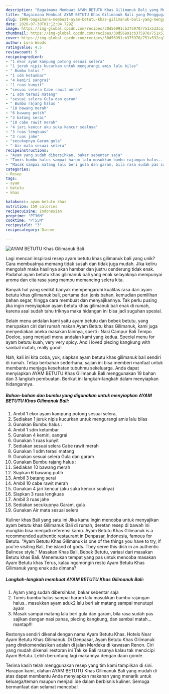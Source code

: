 ```yaml
---
description: "Bagaimana Membuat AYAM BETUTU Khas Gilimanuk Bali yang Menggugah Selera"
title: "Bagaimana Membuat AYAM BETUTU Khas Gilimanuk Bali yang Menggugah Selera"
slug: 1998-bagaimana-membuat-ayam-betutu-khas-gilimanuk-bali-yang-menggugah-selera
date: 2020-07-30T01:12:04.729Z
image: https://img-global.cpcdn.com/recipes/30d56991cb375970/751x532cq70/ayam-betutu-khas-gilimanuk-bali-foto-resep-utama.jpg
thumbnail: https://img-global.cpcdn.com/recipes/30d56991cb375970/751x532cq70/ayam-betutu-khas-gilimanuk-bali-foto-resep-utama.jpg
cover: https://img-global.cpcdn.com/recipes/30d56991cb375970/751x532cq70/ayam-betutu-khas-gilimanuk-bali-foto-resep-utama.jpg
author: Lora Woods
ratingvalue: 4.5
reviewcount: 5
recipeingredient:
- "1 ekor ayam kampung potong sesuai selera"
- "1 jeruk nipis kucurkan untuk mengurangi amis lalu bilas"
- " Bumbu halus "
- "1 sdm ketumbar"
- "4 kemiri sangrai"
- "1 ruas kunyit"
- "sesuai selera Cabe rawit merah"
- "1 sdm terasi matang"
- "sesuai selera Gula dan garam"
- " Bumbu rajang halus "
- "10 bawang merah"
- "6 bawang putih"
- "3 batang serai"
- "10 cabe rawit merah"
- "4 jari kencur aku suka kencur soalnya"
- "3 ruas lengkuas"
- "3 ruas jahe"
- "secukupnya Garam gula"
- " Air mata sesuai selera"
recipeinstructions:
- "Ayam yang sudah dibersihkan, bakar sebentar saja"
- "Tumis bumbu halus sampai harum lalu masukkan bumbu rajangan halus.. masukkan ayam aduk2 lalu beri air matang sampai menutupi ayam"
- "Masak sampai matang lalu beri gula dan garam, bila rasa sudah pas sajikan dengan nasi panas, plecing kangkung, dan sambal matah... mantap!!!"
categories:
- Resep
tags:
- ayam
- betutu
- khas

katakunci: ayam betutu khas 
nutrition: 159 calories
recipecuisine: Indonesian
preptime: "PT36M"
cooktime: "PT55M"
recipeyield: "3"
recipecategory: Dinner

---
```



![AYAM BETUTU Khas Gilimanuk Bali](https://img-global.cpcdn.com/recipes/30d56991cb375970/751x532cq70/ayam-betutu-khas-gilimanuk-bali-foto-resep-utama.jpg)

Lagi mencari inspirasi resep ayam betutu khas gilimanuk bali yang unik? Cara membuatnya memang tidak susah dan tidak juga mudah. Jika keliru mengolah maka hasilnya akan hambar dan justru cenderung tidak enak. Padahal ayam betutu khas gilimanuk bali yang enak selayaknya mempunyai aroma dan cita rasa yang mampu memancing selera kita.

Banyak hal yang sedikit banyak mempengaruhi kualitas rasa dari ayam betutu khas gilimanuk bali, pertama dari jenis bahan, kemudian pemilihan bahan segar, hingga cara membuat dan menyajikannya. Tak perlu pusing jika ingin menyiapkan ayam betutu khas gilimanuk bali enak di rumah, karena asal sudah tahu triknya maka hidangan ini bisa jadi suguhan spesial.

Selain menu andalan kami yaitu ayam betutu dan bebek betutu, yang merupakan ciri dari rumah makan Ayam Betutu khas Gilimanuk, kami juga menyediakan aneka masakan lainnya, sperti : Nasi Campur Bali Tempo Doeloe, yang menjadi menu andalan kami yang kedua. Special menu for ayam betutu kuah, very very spicy. And i loved plecing kangkung with sambal matah, really good!


Nah, kali ini kita coba, yuk, siapkan ayam betutu khas gilimanuk bali sendiri di rumah. Tetap berbahan sederhana, sajian ini bisa memberi manfaat untuk membantu menjaga kesehatan tubuhmu sekeluarga. Anda dapat menyiapkan AYAM BETUTU Khas Gilimanuk Bali menggunakan 19 bahan dan 3 langkah pembuatan. Berikut ini langkah-langkah dalam menyiapkan hidangannya.

<!--inarticleads1-->

##### Bahan-bahan dan bumbu yang digunakan untuk menyiapkan AYAM BETUTU Khas Gilimanuk Bali:

1. Ambil 1 ekor ayam kampung potong sesuai selera,
1. Sediakan 1 jeruk nipis kucurkan untuk mengurangi amis lalu bilas
1. Gunakan  Bumbu halus :
1. Ambil 1 sdm ketumbar
1. Gunakan 4 kemiri, sangrai
1. Gunakan 1 ruas kunyit
1. Sediakan sesuai selera Cabe rawit merah
1. Gunakan 1 sdm terasi matang
1. Gunakan sesuai selera Gula dan garam
1. Gunakan  Bumbu rajang halus :
1. Sediakan 10 bawang merah
1. Siapkan 6 bawang putih
1. Ambil 3 batang serai
1. Ambil 10 cabe rawit merah
1. Gunakan 4 jari kencur (aku suka kencur soalnya)
1. Siapkan 3 ruas lengkuas
1. Ambil 3 ruas jahe
1. Sediakan secukupnya Garam, gula
1. Gunakan  Air mata sesuai selera


Kuliner khas Bali yang satu ini Jika kamu ingin mencoba untuk menyajikan ayam betutu khas Gilimanuk Bali di rumah, deretan resep di bawah ini mungkin bisa menjadi referensi kamu. Ayam Betutu Khas Gilimanuk is a recommended authentic restaurant in Denpasar, Indonesia, famous for Betutu. &#34;Ayam Betutu Khas Gilimanuk is one of the things you have to try, if you&#39;re visiting Bali, the island of gods. They serve this dish in an authentic Balinese style.&#34; Masakan Khas Bali, Bebek Betutu, variasi dari masakan Betutu khas Bali. Menemukan tempat yang pas untuk mencoba masakan Ayam Betutu khas Terus, kalau ngomongin resto Ayam Betutu Khas Gilimanuk yang enak ada dimana? 

<!--inarticleads2-->

##### Langkah-langkah membuat AYAM BETUTU Khas Gilimanuk Bali:

1. Ayam yang sudah dibersihkan, bakar sebentar saja
1. Tumis bumbu halus sampai harum lalu masukkan bumbu rajangan halus.. masukkan ayam aduk2 lalu beri air matang sampai menutupi ayam
1. Masak sampai matang lalu beri gula dan garam, bila rasa sudah pas sajikan dengan nasi panas, plecing kangkung, dan sambal matah... mantap!!!


Restonya sendiri dikenal dengan nama Ayam Betutu Khas. Hotels Near Ayam Betutu Khas Gilimanuk. Di Denpasar, Ayam Betutu Khas Gilimanuk yang direkomendasikan adalah di jalan Merdeka di kawasan Renon. Ciri yang mudah dikenali restoran ini Tak ke Bali rasanya kalau tak mencicipi Ayam Betutu. Lebih beruntung lagi makannya dengan daun gonde. 

Terima kasih telah menggunakan resep yang tim kami tampilkan di sini. Harapan kami, olahan AYAM BETUTU Khas Gilimanuk Bali yang mudah di atas dapat membantu Anda menyiapkan makanan yang menarik untuk keluarga/teman maupun menjadi ide dalam berbisnis kuliner. Semoga bermanfaat dan selamat mencoba!
